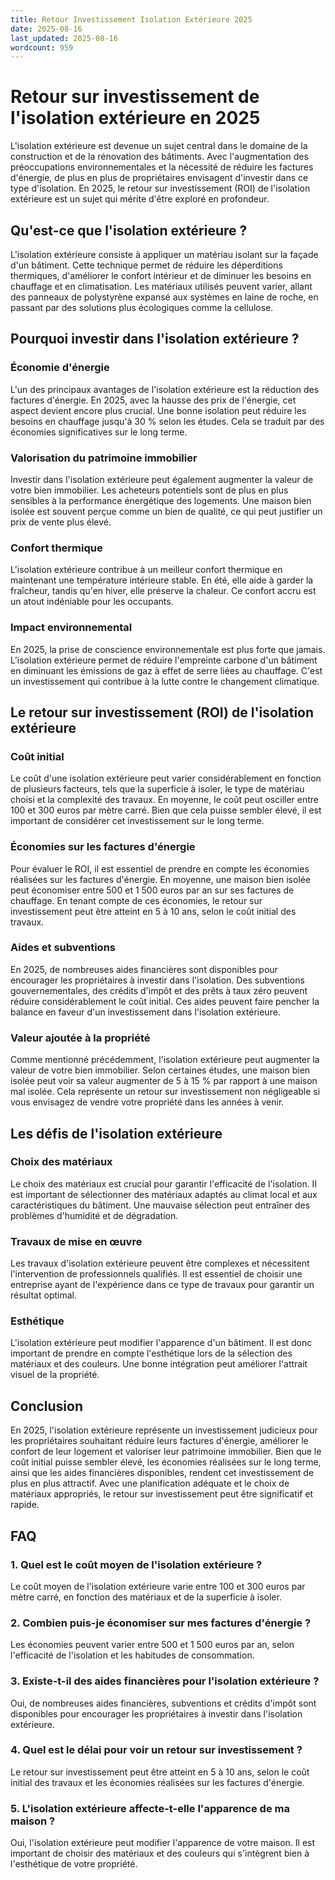 ```yaml
---
title: Retour Investissement Isolation Extérieure 2025
date: 2025-08-16
last_updated: 2025-08-16
wordcount: 959
---
```


# Retour sur investissement de l'isolation extérieure en 2025

L'isolation extérieure est devenue un sujet central dans le domaine de la construction et de la rénovation des bâtiments. Avec l'augmentation des préoccupations environnementales et la nécessité de réduire les factures d'énergie, de plus en plus de propriétaires envisagent d'investir dans ce type d'isolation. En 2025, le retour sur investissement (ROI) de l'isolation extérieure est un sujet qui mérite d'être exploré en profondeur.

## Qu'est-ce que l'isolation extérieure ?

L'isolation extérieure consiste à appliquer un matériau isolant sur la façade d'un bâtiment. Cette technique permet de réduire les déperditions thermiques, d'améliorer le confort intérieur et de diminuer les besoins en chauffage et en climatisation. Les matériaux utilisés peuvent varier, allant des panneaux de polystyrène expansé aux systèmes en laine de roche, en passant par des solutions plus écologiques comme la cellulose.

## Pourquoi investir dans l'isolation extérieure ?

### Économie d'énergie

L'un des principaux avantages de l'isolation extérieure est la réduction des factures d'énergie. En 2025, avec la hausse des prix de l'énergie, cet aspect devient encore plus crucial. Une bonne isolation peut réduire les besoins en chauffage jusqu'à 30 % selon les études. Cela se traduit par des économies significatives sur le long terme.

### Valorisation du patrimoine immobilier

Investir dans l'isolation extérieure peut également augmenter la valeur de votre bien immobilier. Les acheteurs potentiels sont de plus en plus sensibles à la performance énergétique des logements. Une maison bien isolée est souvent perçue comme un bien de qualité, ce qui peut justifier un prix de vente plus élevé.

### Confort thermique

L'isolation extérieure contribue à un meilleur confort thermique en maintenant une température intérieure stable. En été, elle aide à garder la fraîcheur, tandis qu'en hiver, elle préserve la chaleur. Ce confort accru est un atout indéniable pour les occupants.

### Impact environnemental

En 2025, la prise de conscience environnementale est plus forte que jamais. L'isolation extérieure permet de réduire l'empreinte carbone d'un bâtiment en diminuant les émissions de gaz à effet de serre liées au chauffage. C'est un investissement qui contribue à la lutte contre le changement climatique.

## Le retour sur investissement (ROI) de l'isolation extérieure

### Coût initial

Le coût d'une isolation extérieure peut varier considérablement en fonction de plusieurs facteurs, tels que la superficie à isoler, le type de matériau choisi et la complexité des travaux. En moyenne, le coût peut osciller entre 100 et 300 euros par mètre carré. Bien que cela puisse sembler élevé, il est important de considérer cet investissement sur le long terme.

### Économies sur les factures d'énergie

Pour évaluer le ROI, il est essentiel de prendre en compte les économies réalisées sur les factures d'énergie. En moyenne, une maison bien isolée peut économiser entre 500 et 1 500 euros par an sur ses factures de chauffage. En tenant compte de ces économies, le retour sur investissement peut être atteint en 5 à 10 ans, selon le coût initial des travaux.

### Aides et subventions

En 2025, de nombreuses aides financières sont disponibles pour encourager les propriétaires à investir dans l'isolation. Des subventions gouvernementales, des crédits d'impôt et des prêts à taux zéro peuvent réduire considérablement le coût initial. Ces aides peuvent faire pencher la balance en faveur d'un investissement dans l'isolation extérieure.

### Valeur ajoutée à la propriété

Comme mentionné précédemment, l'isolation extérieure peut augmenter la valeur de votre bien immobilier. Selon certaines études, une maison bien isolée peut voir sa valeur augmenter de 5 à 15 % par rapport à une maison mal isolée. Cela représente un retour sur investissement non négligeable si vous envisagez de vendre votre propriété dans les années à venir.

## Les défis de l'isolation extérieure

### Choix des matériaux

Le choix des matériaux est crucial pour garantir l'efficacité de l'isolation. Il est important de sélectionner des matériaux adaptés au climat local et aux caractéristiques du bâtiment. Une mauvaise sélection peut entraîner des problèmes d'humidité et de dégradation.

### Travaux de mise en œuvre

Les travaux d'isolation extérieure peuvent être complexes et nécessitent l'intervention de professionnels qualifiés. Il est essentiel de choisir une entreprise ayant de l'expérience dans ce type de travaux pour garantir un résultat optimal.

### Esthétique

L'isolation extérieure peut modifier l'apparence d'un bâtiment. Il est donc important de prendre en compte l'esthétique lors de la sélection des matériaux et des couleurs. Une bonne intégration peut améliorer l'attrait visuel de la propriété.

## Conclusion

En 2025, l'isolation extérieure représente un investissement judicieux pour les propriétaires souhaitant réduire leurs factures d'énergie, améliorer le confort de leur logement et valoriser leur patrimoine immobilier. Bien que le coût initial puisse sembler élevé, les économies réalisées sur le long terme, ainsi que les aides financières disponibles, rendent cet investissement de plus en plus attractif. Avec une planification adéquate et le choix de matériaux appropriés, le retour sur investissement peut être significatif et rapide.

## FAQ

### 1. Quel est le coût moyen de l'isolation extérieure ?

Le coût moyen de l'isolation extérieure varie entre 100 et 300 euros par mètre carré, en fonction des matériaux et de la superficie à isoler.

### 2. Combien puis-je économiser sur mes factures d'énergie ?

Les économies peuvent varier entre 500 et 1 500 euros par an, selon l'efficacité de l'isolation et les habitudes de consommation.

### 3. Existe-t-il des aides financières pour l'isolation extérieure ?

Oui, de nombreuses aides financières, subventions et crédits d'impôt sont disponibles pour encourager les propriétaires à investir dans l'isolation extérieure.

### 4. Quel est le délai pour voir un retour sur investissement ?

Le retour sur investissement peut être atteint en 5 à 10 ans, selon le coût initial des travaux et les économies réalisées sur les factures d'énergie.

### 5. L'isolation extérieure affecte-t-elle l'apparence de ma maison ?

Oui, l'isolation extérieure peut modifier l'apparence de votre maison. Il est important de choisir des matériaux et des couleurs qui s'intègrent bien à l'esthétique de votre propriété.